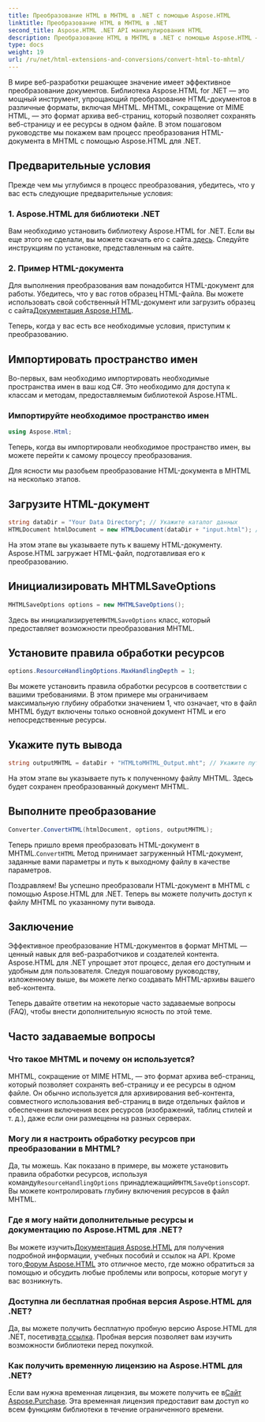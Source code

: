 ```yaml
---
title: Преобразование HTML в MHTML в .NET с помощью Aspose.HTML
linktitle: Преобразование HTML в MHTML в .NET
second_title: Aspose.HTML .NET API манипулирования HTML
description: Преобразование HTML в MHTML в .NET с помощью Aspose.HTML — пошаговое руководство по эффективному архивированию веб-контента. Узнайте, как использовать Aspose.HTML для .NET для создания архивов MHTML.
type: docs
weight: 19
url: /ru/net/html-extensions-and-conversions/convert-html-to-mhtml/
---
```


В мире веб-разработки решающее значение имеет эффективное преобразование документов. Библиотека Aspose.HTML for .NET — это мощный инструмент, упрощающий преобразование HTML-документов в различные форматы, включая MHTML. MHTML, сокращение от MIME HTML, — это формат архива веб-страниц, который позволяет сохранять веб-страницу и ее ресурсы в одном файле. В этом пошаговом руководстве мы покажем вам процесс преобразования HTML-документа в MHTML с помощью Aspose.HTML для .NET.

## Предварительные условия

Прежде чем мы углубимся в процесс преобразования, убедитесь, что у вас есть следующие предварительные условия:

### 1. Aspose.HTML для библиотеки .NET

 Вам необходимо установить библиотеку Aspose.HTML for .NET. Если вы еще этого не сделали, вы можете скачать его с сайта.[здесь](https://releases.aspose.com/html/net/). Следуйте инструкциям по установке, представленным на сайте.

### 2. Пример HTML-документа

Для выполнения преобразования вам понадобится HTML-документ для работы. Убедитесь, что у вас готов образец HTML-файла. Вы можете использовать свой собственный HTML-документ или загрузить образец с сайта[Документация Aspose.HTML](https://reference.aspose.com/html/net/).

Теперь, когда у вас есть все необходимые условия, приступим к преобразованию.

## Импортировать пространство имен

Во-первых, вам необходимо импортировать необходимые пространства имен в ваш код C#. Это необходимо для доступа к классам и методам, предоставляемым библиотекой Aspose.HTML.

### Импортируйте необходимое пространство имен

```csharp
using Aspose.Html;
```

Теперь, когда вы импортировали необходимое пространство имен, вы можете перейти к самому процессу преобразования.

Для ясности мы разобьем преобразование HTML-документа в MHTML на несколько этапов.

## Загрузите HTML-документ

```csharp
string dataDir = "Your Data Directory"; // Укажите каталог данных
HTMLDocument htmlDocument = new HTMLDocument(dataDir + "input.html"); // Загрузите HTML-документ
```

На этом этапе вы указываете путь к вашему HTML-документу. Aspose.HTML загружает HTML-файл, подготавливая его к преобразованию.

## Инициализировать MHTMLSaveOptions

```csharp
MHTMLSaveOptions options = new MHTMLSaveOptions();
```

 Здесь вы инициализируете`MHTMLSaveOptions` класс, который предоставляет возможности преобразования MHTML.

## Установите правила обработки ресурсов

```csharp
options.ResourceHandlingOptions.MaxHandlingDepth = 1;
```

Вы можете установить правила обработки ресурсов в соответствии с вашими требованиями. В этом примере мы ограничиваем максимальную глубину обработки значением 1, что означает, что в файл MHTML будут включены только основной документ HTML и его непосредственные ресурсы.

## Укажите путь вывода

```csharp
string outputMHTML = dataDir + "HTMLtoMHTML_Output.mht"; // Укажите путь к выходному файлу
```

На этом этапе вы указываете путь к полученному файлу MHTML. Здесь будет сохранен преобразованный документ MHTML.

## Выполните преобразование

```csharp
Converter.ConvertHTML(htmlDocument, options, outputMHTML);
```

 Теперь пришло время преобразовать HTML-документ в MHTML.`ConvertHTML` Метод принимает загруженный HTML-документ, заданные вами параметры и путь к выходному файлу в качестве параметров.

Поздравляем! Вы успешно преобразовали HTML-документ в MHTML с помощью Aspose.HTML для .NET. Теперь вы можете получить доступ к файлу MHTML по указанному пути вывода.

## Заключение

Эффективное преобразование HTML-документов в формат MHTML — ценный навык для веб-разработчиков и создателей контента. Aspose.HTML для .NET упрощает этот процесс, делая его доступным и удобным для пользователя. Следуя пошаговому руководству, изложенному выше, вы можете легко создавать MHTML-архивы вашего веб-контента.

Теперь давайте ответим на некоторые часто задаваемые вопросы (FAQ), чтобы внести дополнительную ясность по этой теме.

## Часто задаваемые вопросы

### Что такое MHTML и почему он используется?

MHTML, сокращение от MIME HTML, — это формат архива веб-страниц, который позволяет сохранять веб-страницу и ее ресурсы в одном файле. Он обычно используется для архивирования веб-контента, совместного использования веб-страниц в виде отдельных файлов и обеспечения включения всех ресурсов (изображений, таблиц стилей и т. д.), даже если они размещены на разных серверах.

### Могу ли я настроить обработку ресурсов при преобразовании в MHTML?

 Да, ты можешь. Как показано в примере, вы можете установить правила обработки ресурсов, используя команду`ResourceHandlingOptions` принадлежащий`MHTMLSaveOptions`сорт. Вы можете контролировать глубину включения ресурсов в файл MHTML.

### Где я могу найти дополнительные ресурсы и документацию по Aspose.HTML для .NET?

 Вы можете изучить[Документация Aspose.HTML](https://reference.aspose.com/html/net/) для получения подробной информации, учебных пособий и ссылок на API. Кроме того,[Форум Aspose.HTML](https://forum.aspose.com/) это отличное место, где можно обратиться за помощью и обсудить любые проблемы или вопросы, которые могут у вас возникнуть.

### Доступна ли бесплатная пробная версия Aspose.HTML для .NET?

 Да, вы можете получить бесплатную пробную версию Aspose.HTML для .NET, посетив[эта ссылка](https://releases.aspose.com/). Пробная версия позволяет вам изучить возможности библиотеки перед покупкой.

### Как получить временную лицензию на Aspose.HTML для .NET?

 Если вам нужна временная лицензия, вы можете получить ее в[Сайт Aspose.Purchase](https://purchase.aspose.com/temporary-license/). Эта временная лицензия предоставит вам доступ ко всем функциям библиотеки в течение ограниченного времени.


